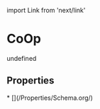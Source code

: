 import Link from 'next/link'
# CoOp

undefined

## Properties

<Grid>
* [](/Properties/Schema.org/)

</Grid>

